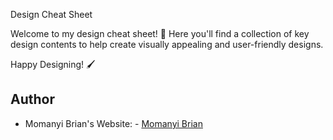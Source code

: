Design Cheat Sheet

Welcome to my design cheat sheet! 🎨 Here you'll find a collection of key design contents to help create visually appealing and user-friendly designs.

Happy Designing! 🖌️

## Author

- Momanyi Brian's Website: - [Momanyi Brian](https://momanyi-brian-portfolio.vercel.app)